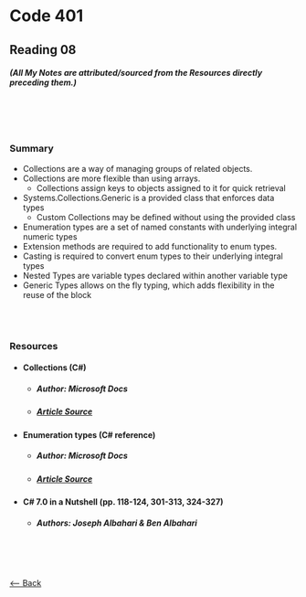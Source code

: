 # Code 401
## Reading 08
##### (All My Notes are attributed/sourced from the Resources directly preceding them.)

<br>
<br>
<br>

### Summary
* Collections are a way of managing groups of related objects.
* Collections are more flexible than using arrays.
  * Collections assign keys to objects assigned to it for quick retrieval
* Systems.Collections.Generic is a provided class that enforces data types
  * Custom Collections may be defined without using the provided class
* Enumeration types are a set of named constants with underlying integral numeric types
* Extension methods are required to add functionality to enum types.
* Casting is required to convert enum types to their underlying integral types
* Nested Types are variable types declared within another variable type
* Generic Types allows on the fly typing, which adds flexibility in the reuse of the block


<br>
<br>

### Resources
* #### __Collections (C#)__
  * ##### Author:  Microsoft Docs
  * ##### [Article Source](https://docs.microsoft.com/en-us/dotnet/csharp/programming-guide/concepts/collections)
* #### __Enumeration types (C# reference)__
  * ##### Author:  Microsoft Docs
  * ##### [Article Source](https://docs.microsoft.com/en-us/dotnet/csharp/language-reference/builtin-types/enum)
* #### __C# 7.0 in a Nutshell (pp. 118-124, 301-313, 324-327)__
  * ##### Authors:  Joseph Albahari & Ben Albahari

<br>
<br>
<br>

[<-- Back](../README.md)
